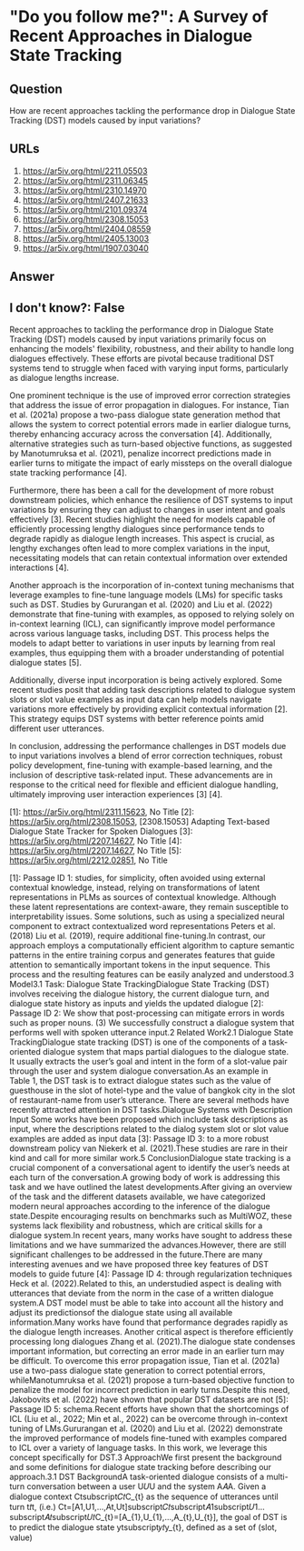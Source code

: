 # "Do you follow me?": A Survey of Recent Approaches in Dialogue State Tracking

## Question

How are recent approaches tackling the performance drop in Dialogue State Tracking (DST) models caused by input variations?

## URLs

1. https://ar5iv.org/html/2211.05503
2. https://ar5iv.org/html/2311.06345
3. https://ar5iv.org/html/2310.14970
4. https://ar5iv.org/html/2407.21633
5. https://ar5iv.org/html/2101.09374
6. https://ar5iv.org/html/2308.15053
7. https://ar5iv.org/html/2404.08559
8. https://ar5iv.org/html/2405.13003
9. https://ar5iv.org/html/1907.03040

## Answer

## I don't know?: False

Recent approaches to tackling the performance drop in Dialogue State Tracking (DST) models caused by input variations primarily focus on enhancing the models' flexibility, robustness, and their ability to handle long dialogues effectively. These efforts are pivotal because traditional DST systems tend to struggle when faced with varying input forms, particularly as dialogue lengths increase.

One prominent technique is the use of improved error correction strategies that address the issue of error propagation in dialogues. For instance, Tian et al. (2021a) propose a two-pass dialogue state generation method that allows the system to correct potential errors made in earlier dialogue turns, thereby enhancing accuracy across the conversation [4]. Additionally, alternative strategies such as turn-based objective functions, as suggested by Manotumruksa et al. (2021), penalize incorrect predictions made in earlier turns to mitigate the impact of early missteps on the overall dialogue state tracking performance [4].

Furthermore, there has been a call for the development of more robust downstream policies, which enhance the resilience of DST systems to input variations by ensuring they can adjust to changes in user intent and goals effectively [3]. Recent studies highlight the need for models capable of efficiently processing lengthy dialogues since performance tends to degrade rapidly as dialogue length increases. This aspect is crucial, as lengthy exchanges often lead to more complex variations in the input, necessitating models that can retain contextual information over extended interactions [4].

Another approach is the incorporation of in-context tuning mechanisms that leverage examples to fine-tune language models (LMs) for specific tasks such as DST. Studies by Gururangan et al. (2020) and Liu et al. (2022) demonstrate that fine-tuning with examples, as opposed to relying solely on in-context learning (ICL), can significantly improve model performance across various language tasks, including DST. This process helps the models to adapt better to variations in user inputs by learning from real examples, thus equipping them with a broader understanding of potential dialogue states [5].

Additionally, diverse input incorporation is being actively explored. Some recent studies posit that adding task descriptions related to dialogue system slots or slot value examples as input data can help models navigate variations more effectively by providing explicit contextual information [2]. This strategy equips DST systems with better reference points amid different user utterances.

In conclusion, addressing the performance challenges in DST models due to input variations involves a blend of error correction techniques, robust policy development, fine-tuning with example-based learning, and the inclusion of descriptive task-related input. These advancements are in response to the critical need for flexible and efficient dialogue handling, ultimately improving user interaction experiences [3] [4].

[1]: https://ar5iv.org/html/2311.15623, No Title
[2]: https://ar5iv.org/html/2308.15053, [2308.15053] Adapting Text-based Dialogue State Tracker for Spoken Dialogues
[3]: https://ar5iv.org/html/2207.14627, No Title
[4]: https://ar5iv.org/html/2207.14627, No Title
[5]: https://ar5iv.org/html/2212.02851, No Title

[1]: Passage ID 1: studies, for simplicity, often avoided using external contextual knowledge, instead, relying on transformations of latent representations in PLMs as sources of contextual knowledge. Although these latent representations are context-aware, they remain susceptible to interpretability issues. Some solutions, such as using a specialized neural component to extract contextualized word representations Peters et al. (2018) Liu et al. (2019), require additional fine-tuning.In contrast, our approach employs a computationally efficient algorithm to capture semantic patterns in the entire training corpus and generates features that guide attention to semantically important tokens in the input sequence. This process and the resulting features can be easily analyzed and understood.3 Model3.1 Task: Dialogue State TrackingDialogue State Tracking (DST) involves receiving the dialogue history, the current dialogue turn, and dialogue state history as inputs and yields the updated dialogue
[2]: Passage ID 2: We show that post-processing can mitigate errors in words such as proper nouns. (3) We successfully construct a dialogue system that performs well with spoken utterance input.2 Related Work2.1 Dialogue State TrackingDialogue state tracking (DST) is one of the components of a task-oriented dialogue system that maps partial dialogues to the dialogue state. It usually extracts the user’s goal and intent in the form of a slot-value pair through the user and system dialogue conversation.As an example in Table 1, the DST task is to extract dialogue states such as the value of guesthouse in the slot of hotel-type and the value of bangkok city in the slot of restaurant-name from user’s utterance. There are several methods have recently attracted attention in DST tasks.Dialogue Systems with Description Input Some works have been proposed which include task descriptions as input, where the descriptions related to the dialog system slot or slot value examples are added as input data
[3]: Passage ID 3: to a more robust downstream policy van Niekerk et al. (2021).These studies are rare in their kind and call for more similar work.5 ConclusionDialogue state tracking is a crucial component of a conversational agent to identify the user’s needs at each turn of the conversation.A growing body of work is addressing this task and we have outlined the latest developments.After giving an overview of the task and the different datasets available, we have categorized modern neural approaches according to the inference of the dialogue state.Despite encouraging results on benchmarks such as MultiWOZ, these systems lack flexibility and robustness, which are critical skills for a dialogue system.In recent years, many works have sought to address these limitations and we have summarized the advances.However, there are still significant challenges to be addressed in the future.There are many interesting avenues and we have proposed three key features of DST models to guide future
[4]: Passage ID 4: through regularization techniques Heck et al. (2022).Related to this, an understudied aspect is dealing with utterances that deviate from the norm in the case of a written dialogue system.A DST model must be able to take into account all the history and adjust its predictionsof the dialogue state using all available information.Many works have found that performance degrades rapidly as the dialogue length increases. Another critical aspect is therefore efficiently processing long dialogues Zhang et al. (2021).The dialogue state condenses important information, but correcting an error made in an earlier turn may be difficult. To overcome this error propagation issue, Tian et al. (2021a) use a two-pass dialogue state generation to correct potential errors, whileManotumruksa et al. (2021) propose a turn-based objective function to penalize the model for incorrect prediction in early turns.Despite this need, Jakobovits et al. (2022) have shown that popular DST datasets are not
[5]: Passage ID 5: schema.Recent efforts have shown that the shortcomings of ICL (Liu et al., 2022; Min et al., 2022) can be overcome through in-context tuning of LMs.Gururangan et al. (2020) and Liu et al. (2022) demonstrate the improved performance of models fine-tuned with examples compared to ICL over a variety of language tasks. In this work, we leverage this concept specifically for DST.3 ApproachWe first present the background and some definitions for dialogue state tracking before describing our approach.3.1 DST BackgroundA task-oriented dialogue consists of a multi-turn conversation between a user U𝑈U and the system A𝐴A. Given a dialogue context Ctsubscript𝐶𝑡C_{t} as the sequence of utterances until turn t𝑡t, (i.e.) Ct=[A1,U1,…,At,Ut]subscript𝐶𝑡subscript𝐴1subscript𝑈1…subscript𝐴𝑡subscript𝑈𝑡C_{t}=[A_{1},U_{1},...,A_{t},U_{t}], the goal of DST is to predict the dialogue state ytsubscript𝑦𝑡y_{t}, defined as a set of (slot, value)